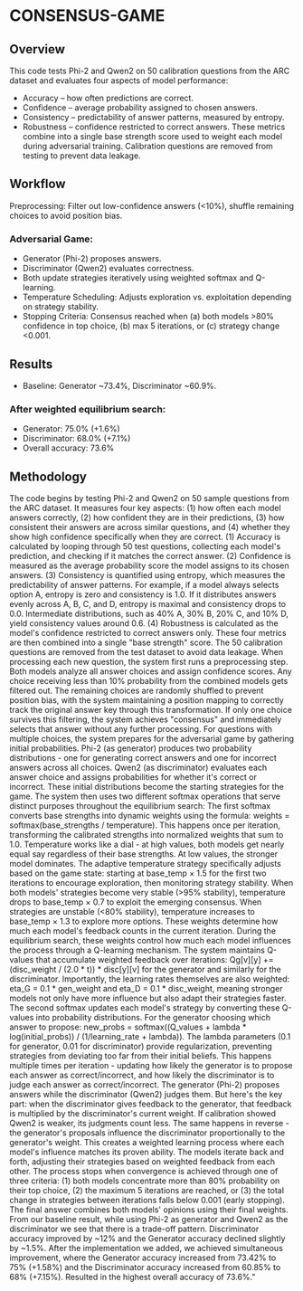 # CONSENSUS-GAME

## Overview
This code tests Phi-2 and Qwen2 on 50 calibration questions from the ARC dataset and evaluates four aspects of model performance:
- Accuracy – how often predictions are correct.
- Confidence – average probability assigned to chosen answers.
- Consistency – predictability of answer patterns, measured by entropy.
- Robustness – confidence restricted to correct answers.
These metrics combine into a single base strength score used to weight each model during adversarial training. Calibration questions are removed from testing to prevent data leakage.
## Workflow
Preprocessing: Filter out low-confidence answers (<10%), shuffle remaining choices to avoid position bias.

### Adversarial Game:
- Generator (Phi-2) proposes answers.
- Discriminator (Qwen2) evaluates correctness.
- Both update strategies iteratively using weighted softmax and Q-learning.
- Temperature Scheduling: Adjusts exploration vs. exploitation depending on strategy stability.
- Stopping Criteria: Consensus reached when (a) both models >80% confidence in top choice, (b) max 5 iterations, or (c) strategy change <0.001.
## Results
- Baseline: Generator ~73.4%, Discriminator ~60.9%.
### After weighted equilibrium search:
- Generator: 75.0% (+1.6%)
- Discriminator: 68.0% (+7.1%)
- Overall accuracy: 73.6%

## Methodology 

The code begins by testing Phi-2 and Qwen2 on 50 sample questions from the ARC dataset. It measures four key aspects: (1) how often each model answers correctly, (2) how confident they are in their predictions, (3) how consistent their answers are across similar questions, and (4) whether they show high confidence specifically when they are correct. (1) Accuracy is calculated by looping through 50 test questions, collecting each model's prediction, and checking if it matches the correct answer. (2) Confidence is measured as the average probability score the model assigns to its chosen answers. (3) Consistency is quantified using entropy, which measures the predictability of answer patterns. For example, if a model always selects option A, entropy is zero and consistency is 1.0. If it distributes answers evenly across A, B, C, and D, entropy is maximal and consistency drops to 0.0. Intermediate distributions, such as 40\% A, 30\% B, 20\% C, and 10\% D, yield consistency values around 0.6. (4) Robustness is calculated as the model's confidence restricted to correct answers only. These four metrics are then combined into a single "base strength" score. The 50 calibration questions are removed from the test dataset to avoid data leakage. When processing each new question, the system first runs a preprocessing step. Both models analyze all answer choices and assign confidence scores. Any choice receiving less than 10\% probability from the combined models gets filtered out. The remaining choices are randomly shuffled to prevent position bias, with the system maintaining a position mapping to correctly track the original answer key through this transformation. If only one choice survives this filtering, the system achieves "consensus" and immediately selects that answer without any further processing. For questions with multiple choices, the system prepares for the adversarial game by gathering initial probabilities. Phi-2 (as generator) produces two probability distributions - one for generating correct answers and one for incorrect answers across all choices. Qwen2 (as discriminator) evaluates each answer choice and assigns probabilities for whether it's correct or incorrect. These initial distributions become the starting strategies for the game. The system then uses two different softmax operations that serve distinct purposes throughout the equilibrium search: The first softmax converts base strengths into dynamic weights using the formula: weights = softmax(base\_strengths / temperature). This happens once per iteration, transforming the calibrated strengths into normalized weights that sum to 1.0. Temperature works like a dial - at high values, both models get nearly equal say regardless of their base strengths. At low values, the stronger model dominates. The adaptive temperature strategy specifically adjusts based on the game state: starting at base\_temp × 1.5 for the first two iterations to encourage exploration, then monitoring strategy stability. When both models' strategies become very stable (>95\% stability), temperature drops to base\_temp × 0.7 to exploit the emerging consensus. When strategies are unstable (<80\% stability), temperature increases to base\_temp × 1.3 to explore more options. These weights determine how much each model's feedback counts in the current iteration. During the equilibrium search, these weights control how much each model influences the process through a Q-learning mechanism. The system maintains Q-values that accumulate weighted feedback over iterations: Qg[v][y] += (disc\_weight / (2.0 * t)) * disc[y][v] for the generator and similarly for the discriminator. Importantly, the learning rates themselves are also weighted: eta\_G = 0.1 * gen\_weight and eta\_D = 0.1 * disc\_weight, meaning stronger models not only have more influence but also adapt their strategies faster. The second softmax updates each model's strategy by converting these Q-values into probability distributions. For the generator choosing which answer to propose: new\_probs = softmax((Q\_values + lambda * log(initial\_probs)) / (1/learning\_rate + lambda)). The lambda parameters (0.1 for generator, 0.01 for discriminator) provide regularization, preventing strategies from deviating too far from their initial beliefs. This happens multiple times per iteration - updating how likely the generator is to propose each answer as correct/incorrect, and how likely the discriminator is to judge each answer as correct/incorrect. The generator (Phi-2) proposes answers while the discriminator (Qwen2) judges them. But here's the key part: when the discriminator gives feedback to the generator, that feedback is multiplied by the discriminator's current weight. If calibration showed Qwen2 is weaker, its judgments count less. The same happens in reverse - the generator's proposals influence the discriminator proportionally to the generator's weight. This creates a weighted learning process where each model's influence matches its proven ability. The models iterate back and forth, adjusting their strategies based on weighted feedback from each other. The process stops when convergence is achieved through one of three criteria: (1) both models concentrate more than 80\% probability on their top choice, (2) the maximum 5 iterations are reached, or (3) the total change in strategies between iterations falls below 0.001 (early stopping). The final answer combines both models' opinions using their final weights. From our baseline result, while using Phi-2 as generator and Qwen2 as the discriminator we see that there is a trade-off pattern. Discriminator accuracy improved by \~12\% and the Generator accuracy declined slightly by ~1.5%. After the implementation we added, we achieved simultaneous improvement, where the Generator accuracy increased from 73.42\% to 75\% (+1.58\%) and the Discriminator accuracy increased from 60.85\% to 68\% (+7.15\%). Resulted in the highest overall accuracy of 73.6%."
